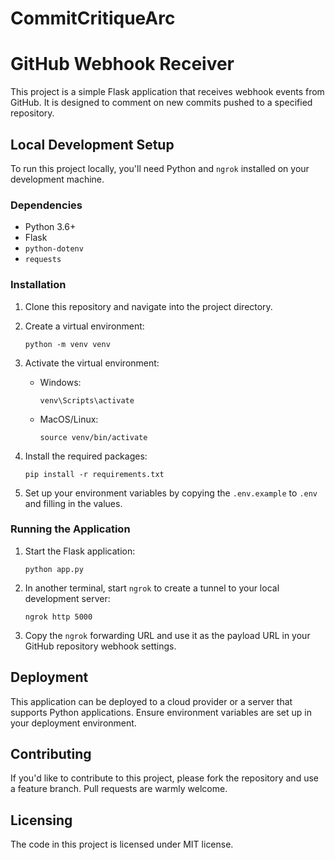 # CommitCritiqueArc


# GitHub Webhook Receiver

This project is a simple Flask application that receives webhook events from GitHub. It is designed to comment on new commits pushed to a specified repository.

## Local Development Setup

To run this project locally, you'll need Python and `ngrok` installed on your development machine.

### Dependencies

- Python 3.6+
- Flask
- `python-dotenv`
- `requests`

### Installation

1. Clone this repository and navigate into the project directory.
2. Create a virtual environment:

   ```
   python -m venv venv
   ```

3. Activate the virtual environment:
   
   - Windows:

     ```
     venv\Scripts\activate
     ```

   - MacOS/Linux:

     ```
     source venv/bin/activate
     ```

4. Install the required packages:

   ```
   pip install -r requirements.txt
   ```

5. Set up your environment variables by copying the `.env.example` to `.env` and filling in the values.

### Running the Application

1. Start the Flask application:

   ```
   python app.py
   ```

2. In another terminal, start `ngrok` to create a tunnel to your local development server:

   ```
   ngrok http 5000
   ```

3. Copy the `ngrok` forwarding URL and use it as the payload URL in your GitHub repository webhook settings.

## Deployment

This application can be deployed to a cloud provider or a server that supports Python applications. Ensure environment variables are set up in your deployment environment.

## Contributing

If you'd like to contribute to this project, please fork the repository and use a feature branch. Pull requests are warmly welcome.

## Licensing

The code in this project is licensed under MIT license.

